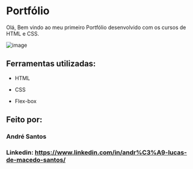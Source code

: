 # Portfólio 
Olá, Bem vindo ao meu primeiro Portfólio desenvolvido com os cursos de HTML e CSS.

![image](https://github.com/andluc09/portfolio/blob/main/Captura_de_tela%20_Portfolio.jpeg)

## Ferramentas utilizadas:

* HTML

* CSS

* Flex-box

## Feito por:

### André Santos

### Linkedin: https://www.linkedin.com/in/andr%C3%A9-lucas-de-macedo-santos/


